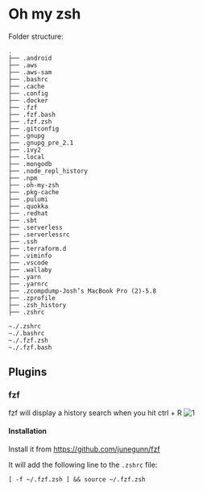 # Oh my zsh

Folder structure: 

```
.
├── .android
├── .aws
├── .aws-sam
├── .bashrc
├── .cache
├── .config
├── .docker
├── .fzf
├── .fzf.bash
├── .fzf.zsh
├── .gitconfig
├── .gnupg
├── .gnupg_pre_2.1
├── .ivy2
├── .local
├── .mongodb
├── .node_repl_history
├── .npm
├── .oh-my-zsh
├── .pkg-cache
├── .pulumi
├── .quokka
├── .redhat
├── .sbt
├── .serverless
├── .serverlessrc
├── .ssh
├── .terraform.d
├── .viminfo
├── .vscode
├── .wallaby
├── .yarn
├── .yarnrc
├── .zcompdump-Josh’s MacBook Pro (2)-5.8
├── .zprofile
├── .zsh_history
├── .zshrc
```
```
~./.zshrc
~./.bashrc
~./.fzf.zsh
~./.fzf.bash
```


## Plugins 

### fzf
fzf will display a history search when you hit ctrl + R 
![1](https://user-images.githubusercontent.com/17820600/148470437-a8cb5602-231a-4c05-855e-79e65244362c.jpg)

#### Installation 
Install it from https://github.com/junegunn/fzf

It will add the following line to the `.zshrc` file:
```
[ -f ~/.fzf.zsh ] && source ~/.fzf.zsh
```

